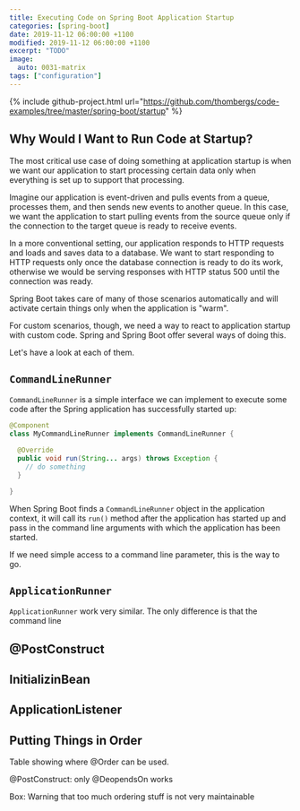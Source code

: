 ```yaml
---
title: Executing Code on Spring Boot Application Startup
categories: [spring-boot]
date: 2019-11-12 06:00:00 +1100
modified: 2019-11-12 06:00:00 +1100
excerpt: "TODO"
image:
  auto: 0031-matrix
tags: ["configuration"]
---
```


{% include github-project.html url="https://github.com/thombergs/code-examples/tree/master/spring-boot/startup" %}

## Why Would I Want to Run Code at Startup?

The most critical use case of doing something at application startup is when we want our application to start processing certain data only when everything is set up to support that processing. 

Imagine our application is event-driven and pulls events from a queue, processes them, and then sends new events to another queue. In this case, we want the application to start pulling events from the source queue only if the connection to the target queue is ready to receive events. 

In a more conventional setting, our application responds to HTTP requests and loads and saves data to a database. We want to start responding to HTTP requests only once the database connection is ready to do its work, otherwise we would be serving responses with HTTP status 500 until the connection was ready.

Spring Boot takes care of many of those scenarios automatically and will activate certain things only when the application is "warm".

For custom scenarios, though, we need a way to react to application startup with custom code. Spring and Spring Boot offer several ways of doing this.

Let's have a look at each of them.

## `CommandLineRunner`

`CommandLineRunner` is a simple interface we can implement to execute some code after the Spring application has successfully started up:

```java
@Component
class MyCommandLineRunner implements CommandLineRunner {

  @Override
  public void run(String... args) throws Exception {
    // do something
  }

}
```

When Spring Boot finds a `CommandLineRunner` object in the application context, it will call its `run()` method after the application has started up and pass in the command line arguments with which the application has been started. 

If we need simple access to a command line parameter, this is the way to go.

## `ApplicationRunner`

`ApplicationRunner` work very similar. The only difference is that the command line 

## @PostConstruct
## InitializinBean
## ApplicationListener
## Putting Things in Order
Table showing where @Order can be used.

@PostConstruct: only @DeopendsOn works

Box: Warning that too much ordering stuff is not very maintainable
